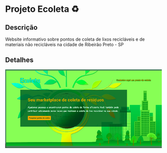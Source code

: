 # Projeto Ecoleta :recycle:

## Descrição
Website informativo sobre pontos de coleta de lixos recicláveis e de materiais não recicláveis na cidade de Ribeirão Preto - SP


## Detalhes
![Imagem da página](https://github.com/deborapolesel/Projeto-Ecoleta/blob/master/ecoleta.png)
